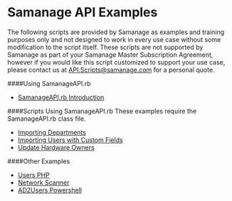 # **Samanage API Examples**

The following scripts are provided by Samanage as examples and training purposes only and not designed to work in every use case without some modification to the script itself. These scripts are not supported by Samanage as part of your Samanage Master Subscription Agreement, however if you would like this script customized to support your use case, please contact us at API.Scripts@samanage.com for a personal quote.



####Using SamanageAPI.rb
* [SamanageAPI.rb Introduction](/SamanageAPI)


####Scripts Using SamanageAPI.rb
These examples require the SamanageAPI.rb class file.
* [Importing Departments](/Import%20Departments)
* [Importing Users with Custom Fields](/Import%20Users)
* [Update Hardware Owners](/Populate%20Hardware%20Owners)

####Other Examples
* [Users PHP](/Users%20-%20PHP)
* [Network Scanner](/Samanage%20Network%20Scanner)
* [AD2Users Powershell](Active%20Directory%20to%20Users)

